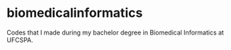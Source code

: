 # biomedicalinformatics
Codes that I made during my bachelor degree in Biomedical Informatics at UFCSPA.
